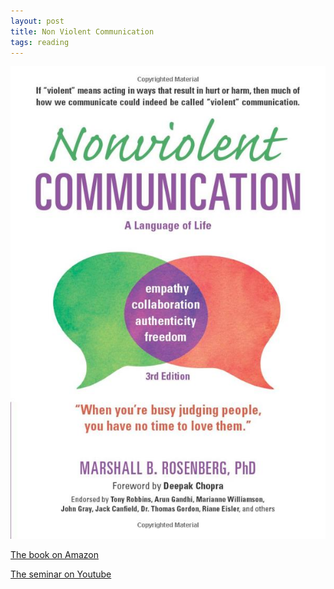 ```yaml
---
layout: post
title: Non Violent Communication
tags: reading
---
```


![book cover](assets/nvc.jpg)

[The book on Amazon](https://www.amazon.com/dp/189200528X?psc=1&ref=ppx_yo2ov_dt_b_product_details)

[The seminar on Youtube](https://www.youtube.com/watch?v=l7TONauJGfc)

